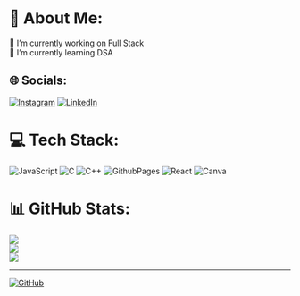 # 💫 About Me:
🔭 I’m currently working on Full Stack<br>🌱 I’m currently learning DSA<br>


## 🌐 Socials:
[![Instagram](https://img.shields.io/badge/Instagram-%23E4405F.svg?logo=Instagram&logoColor=white)](https://instagram.com/ayush_kr77) [![LinkedIn](https://img.shields.io/badge/LinkedIn-%230077B5.svg?logo=linkedin&logoColor=white)](https://linkedin.com/in/ayush-kumar1702) 

# 💻 Tech Stack:
![JavaScript](https://img.shields.io/badge/javascript-%23323330.svg?style=for-the-badge&logo=javascript&logoColor=%23F7DF1E) ![C](https://img.shields.io/badge/c-%2300599C.svg?style=for-the-badge&logo=c&logoColor=white) ![C++](https://img.shields.io/badge/c++-%2300599C.svg?style=for-the-badge&logo=c%2B%2B&logoColor=white) ![GithubPages](https://img.shields.io/badge/github%20pages-121013?style=for-the-badge&logo=github&logoColor=white) ![React](https://img.shields.io/badge/react-%2320232a.svg?style=for-the-badge&logo=react&logoColor=%2361DAFB) ![Canva](https://img.shields.io/badge/Canva-%2300C4CC.svg?style=for-the-badge&logo=Canva&logoColor=white)
# 📊 GitHub Stats:
![](https://github-readme-stats.vercel.app/api?username=Ayushkr77&theme=dark&hide_border=false&include_all_commits=false&count_private=false)<br/>
![](https://github-readme-streak-stats.herokuapp.com/?user=Ayushkr77&theme=dark&hide_border=false)<br/>
![](https://github-readme-stats.vercel.app/api/top-langs/?username=Ayushkr77&theme=dark&hide_border=false&include_all_commits=false&count_private=false&layout=compact)

---
[![GitHub](https://img.shields.io/badge/GitHub-%2312100E.svg?style=for-the-badge&logo=github&logoColor=white)](https://github.com/Ayushkr77)

<!-- Proudly created with GPRM ( https://gprm.itsvg.in ) -->
